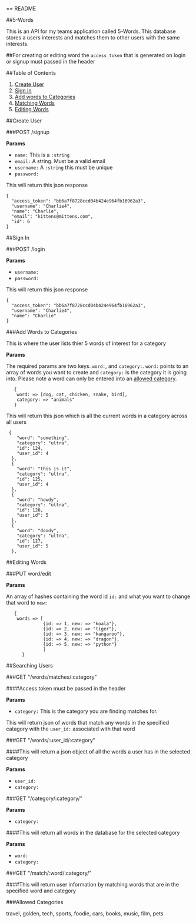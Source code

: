 == README

##5-Words

This is an API for my teams application called 5-Words. This database stores a users interests and matches them to other users with the same interests.

##For creating or editing word the `access_token` that is generated on login or signup must passed in the header

##Table of Contents

1. [Create User](#create_user)
2. [Sign In](#sign_in)
3. [Add words to Categories](#create_words)
4. [Matching Words](#search)
5. [Editing Words](#editing)

##Create User <a id="create_user"></a>

###POST /signup

**Params**

* `name:` This is a `:string`
* `email:` A string. Must be a valid email
* `username:` A `:string` this must be unique
* `password:`

This will return this json response
```
{
  "access_token": "bb6a7f8728ccd04b424e964fb16962a3",
  "username": "Charlie4",
  "name": "Charlie",
  "email": "kittens@mittens.com",
  "id": 6
}
```

##Sign In <a id="sign_in"></a>

###POST /login

**Params**

* `username:`
* `password:`

This will return this json response
```
{
  "access_token": "bb6a7f8728ccd04b424e964fb16962a3",
  "username": "Charlie4",
  "name": "Charlie"
}
```

###Add Words to Categories <a id="create_words"></a>

This is where the user lists thier 5 words of interest for a category

**Params**

The required params are two keys. `word:`, and `category:`. `word:` points to an array of words you want to create and `category:` is the category it is going into. Please note a word can only be entered into an [allowed category](#allowed_categories).

```
   {
    word: => [dog, cat, chicken, snake, bird], 
    category: => "animals"
   }
```

This will return this json which is all the current words in a category across all users
```
 {
    "word": "something",
    "category": "ultra",
    "id": 124,
    "user_id": 4
  },
  {
    "word": "this is it",
    "category": "ultra",
    "id": 125,
    "user_id": 4
  },
  {
    "word": "howdy",
    "category": "ultra",
    "id": 126,
    "user_id": 5
  },
  {
    "word": "doody",
    "category": "ultra",
    "id": 127,
    "user_id": 5
  },
```

##Editing Words <a id="editing"></a>

###PUT word/edit

**Params**

An array of hashes containing the word id `id:` and what you want to change that word to `new:`

```
   {
    words => [
              {id: => 1, new: => "koala"},
              {id: => 2, new: => "tiger"},
              {id: => 3, new: => "kangaroo"},
              {id: => 4, new: => "dragon"},
              {id: => 5, new: => "python"}
              ]
	  }
```

##Searching Users <a id="search"></a>

###GET "/words/matches/:category"

####Access token must be passed in the header

**Params**

* `category:` This is the category you are finding matches for.

This will return json of words that match any words in the specified catagory with the `user_id:` associated with that word

###GET "/words/:user_id/:category"

####This will return a json object of all the words a user has in the selected category

**Params**

* `user_id:`
* `category:`

###GET "/category/:category/"

**Params**

* `category:`

####This will return all words in the database for the selected category

**Params**

* `word:`
* `category:`

###GET "/match/:word/:category/"

####This will return user information by matching words that are in the specified word and category

###Allowed Categories <a id="allowed_categories"></a>

travel, golden, tech, sports, foodie, cars, books, music, film, pets












